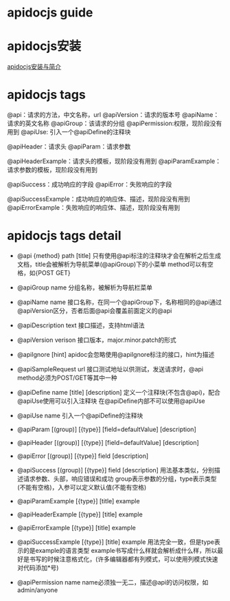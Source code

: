 apidocjs guide
==============


# apidocjs安装 
[apidocjs安装与简介](http://www.jianshu.com/p/bb5a4f5e588a 'apidocjs安装与简介')

# apidocjs tags
@api：请求的方法，中文名称，url
@apiVersion：请求的版本号
@apiName：请求的英文名称
@apiGroup：该请求的分组
@apiPermission:权限，现阶段没有用到
@apiUse: 引入一个@apiDefine的注释块

@apiHeader：请求头
@apiParam：请求参数

@apiHeaderExample：请求头的模板，现阶段没有用到
@apiParamExample：请求参数的模板，现阶段没有用到

@apiSuccess：成功响应的字段
@apiError：失败响应的字段

@apiSuccessExample：成功响应的响应体、描述，现阶段没有用到
@apiErrorExample：失败响应的响应体、描述，现阶段没有用到

# apidocjs tags detail
   * @api {method} path [title]
      只有使用@api标注的注释块才会在解析之后生成文档，title会被解析为导航菜单(@apiGroup)下的小菜单
      method可以有空格，如{POST GET}
   * @apiGroup name
      分组名称，被解析为导航栏菜单
   * @apiName name
      接口名称，在同一个@apiGroup下，名称相同的@api通过@apiVersion区分，否者后面@api会覆盖前面定义的@api
   * @apiDescription text
      接口描述，支持html语法
   * @apiVersion verison
      接口版本，major.minor.patch的形式
    
   * @apiIgnore [hint]
      apidoc会忽略使用@apiIgnore标注的接口，hint为描述
   * @apiSampleRequest url
      接口测试地址以供测试，发送请求时，@api method必须为POST/GET等其中一种
    
   * @apiDefine name [title] [description]
      定义一个注释块(不包含@api)，配合@apiUse使用可以引入注释块
      在@apiDefine内部不可以使用@apiUse
   * @apiUse name
      引入一个@apiDefine的注释块
    
   * @apiParam [(group)] [{type}] [field=defaultValue] [description]
   * @apiHeader [(group)] [{type}] [field=defaultValue] [description]
   * @apiError [(group)] [{type}] field [description]
   * @apiSuccess [(group)] [{type}] field [description]
      用法基本类似，分别描述请求参数、头部，响应错误和成功
      group表示参数的分组，type表示类型(不能有空格)，入参可以定义默认值(不能有空格)
   * @apiParamExample [{type}] [title] example
   * @apiHeaderExample [{type}] [title] example
   * @apiErrorExample [{type}] [title] example
   * @apiSuccessExample [{type}] [title] example
      用法完全一致，但是type表示的是example的语言类型
      example书写成什么样就会解析成什么样，所以最好是书写的时候注意格式化，(许多编辑器都有列模式，可以使用列模式快速对代码添加*号)
    
   * @apiPermission name
      name必须独一无二，描述@api的访问权限，如admin/anyone



